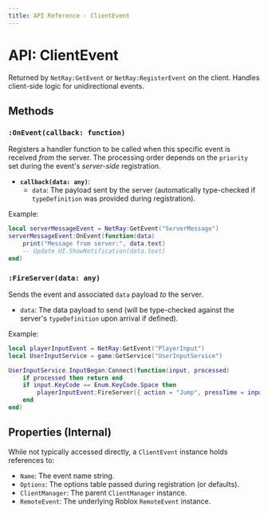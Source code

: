 ```yaml
---
title: API Reference - ClientEvent
---
```


# API: ClientEvent

Returned by `NetRay:GetEvent` or `NetRay:RegisterEvent` on the client. Handles client-side logic for unidirectional events.

## Methods

### `:OnEvent(callback: function)`
Registers a handler function to be called when this specific event is received *from* the server. The processing order depends on the `priority` set during the event's *server-side* registration.
*   **`callback(data: any)`**:
    *   `data`: The payload sent by the server (automatically type-checked if `typeDefinition` was provided during registration).

Example:
```lua
local serverMessageEvent = NetRay:GetEvent("ServerMessage")
serverMessageEvent:OnEvent(function(data)
    print("Message from server:", data.text)
    -- Update UI.ShowNotification(data.text)
end)
```

### `:FireServer(data: any)`
Sends the event and associated `data` payload *to* the server.
*   `data`: The data payload to send (will be type-checked against the server's `typeDefinition` upon arrival if defined).

Example:
```lua
local playerInputEvent = NetRay:GetEvent("PlayerInput")
local UserInputService = game:GetService("UserInputService")

UserInputService.InputBegan:Connect(function(input, processed)
    if processed then return end
    if input.KeyCode == Enum.KeyCode.Space then
        playerInputEvent:FireServer({ action = "Jump", pressTime = input.TimePosition })
    end
end)
```

## Properties (Internal)

While not typically accessed directly, a `ClientEvent` instance holds references to:
*   `Name`: The event name string.
*   `Options`: The options table passed during registration (or defaults).
*   `ClientManager`: The parent `ClientManager` instance.
*   `RemoteEvent`: The underlying Roblox `RemoteEvent` instance.